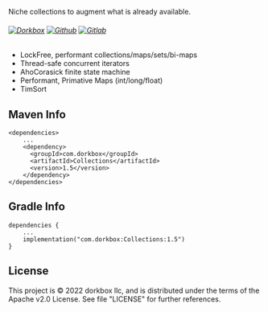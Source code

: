 Niche collections to augment what is already available.

###### [![Dorkbox](https://badge.dorkbox.com/dorkbox.svg "Dorkbox")](https://git.dorkbox.com/dorkbox/Collections) [![Github](https://badge.dorkbox.com/github.svg "Github")](https://github.com/dorkbox/Collections) [![Gitlab](https://badge.dorkbox.com/gitlab.svg "Gitlab")](https://gitlab.com/dorkbox/Collections)


* LockFree, performant collections/maps/sets/bi-maps
* Thread-safe concurrent iterators
* AhoCorasick finite state machine
* Performant, Primative Maps (int/long/float)
* TimSort



Maven Info
---------
```
<dependencies>
    ...
    <dependency>
      <groupId>com.dorkbox</groupId>
      <artifactId>Collections</artifactId>
      <version>1.5</version>
    </dependency>
</dependencies>
```

Gradle Info
---------
```
dependencies {
    ...
    implementation("com.dorkbox:Collections:1.5")
}
```

License
---------
This project is © 2022 dorkbox llc, and is distributed under the terms of the Apache v2.0 License. See file "LICENSE" for further 
references.
